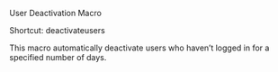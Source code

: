 User Deactivation Macro

Shortcut: deactivateusers

This macro automatically deactivate users who haven’t logged in for a specified number of days.
